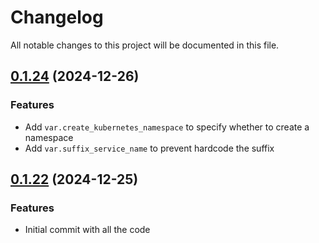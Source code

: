 # Changelog

All notable changes to this project will be documented in this file.
## [0.1.24]() (2024-12-26)
### Features
* Add `var.create_kubernetes_namespace` to specify whether to create a namespace
* Add `var.suffix_service_name` to prevent hardcode the suffix


## [0.1.22]() (2024-12-25)
### Features
* Initial commit with all the code

